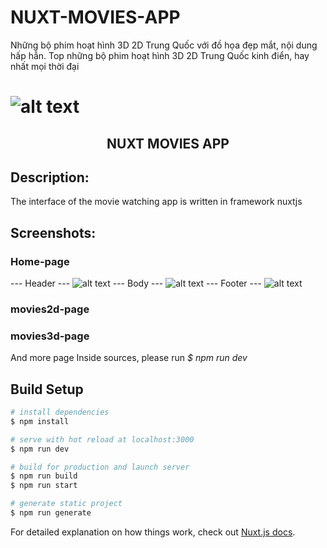 # NUXT-MOVIES-APP
Những bộ phim hoạt hình 3D 2D Trung Quốc với đồ họa đẹp mắt, nội dung hấp hẫn. Top những bộ phim hoạt hình 3D 2D Trung Quốc kinh điển, hay nhất mọi thời đại
# ![alt text](https://github.com/Binhtit/nuxt-movies-app/blob/main/static/logo.png)
<h2 align="center">NUXT MOVIES APP</h2>

## Description:
The interface of the movie watching app is written in framework nuxtjs

## Screenshots:
### Home-page
--- Header ---
![alt text](https://i.ibb.co/vzq1jZr/header.png)
--- Body ---
![alt text](https://i.ibb.co/gFDj57J/body.png)
--- Footer ---
![alt text](https://i.ibb.co/s67ZXWK/footer.png)

### movies2d-page
### movies3d-page

And more page Inside sources, please run *$ npm run dev*

## Build Setup

```bash
# install dependencies
$ npm install

# serve with hot reload at localhost:3000
$ npm run dev

# build for production and launch server
$ npm run build
$ npm run start

# generate static project
$ npm run generate
```

For detailed explanation on how things work, check out [Nuxt.js docs](https://nuxtjs.org).
